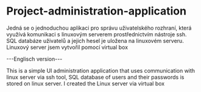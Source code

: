 # Project-administration-application
Jedná se o jednoduchou aplikaci pro správu uživatelského rozhraní, která využívá komunikaci s linuxovým serverem prostřednictvím nástroje ssh. SQL databáze uživatelů a jejich hesel je uložena na linuxovém serveru. Linuxový server jsem vytvořil pomocí virtual box

---Englisch version---

This is a simple UI administration application that uses communication with linux server via ssh tool, SQL database of users and their passwords is stored on linux server. I created the Linux server via virtual box
